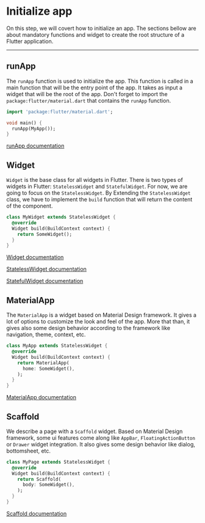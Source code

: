 # Initialize app

On this step, we will covert how to initialize an app. 
The sections bellow are about mandatory functions and widget to create the root structure of a Flutter application.

---

## runApp

The `runApp` function is used to initialize the app.
This function is called in a main function that will be the entry point of the app.
It takes as input a widget that will be the root of the app.
Don't forget to import the `package:flutter/material.dart` that contains the `runApp` function.

```dart
import 'package:flutter/material.dart';

void main() {
  runApp(MyApp());
}
```

[runApp documentation](https://api.flutter.dev/flutter/widgets/runApp.html)


## Widget

`Widget` is the base class for all widgets in Flutter.
There is two types of widgets in Flutter: `StatelessWidget` and `StatefulWidget`.
For now, we are going to focus on the `StatelessWidget`.
By Extending the `StatelessWidget` class, we have to implement the `build` function that will return the content of the component.

```dart
class MyWidget extends StatelessWidget {
  @override
  Widget build(BuildContext context) {
    return SomeWidget();
  }
}
```

[Widget documentation](https://api.flutter.dev/flutter/widgets/Widget-class.html)

[StatelessWidget documentation](https://api.flutter.dev/flutter/widgets/StatelessWidget-class.html)

[StatefulWidget documentation](https://api.flutter.dev/flutter/widgets/StatefulWidget-class.html)

## MaterialApp

The `MaterialApp` is a widget based on Material Design framework.
It gives a lot of options to customize the look and feel of the app.
More that than, it gives also some design behavior according to the framework like navigation, theme, context, etc.

```dart
class MyApp extends StatelessWidget {
  @override
  Widget build(BuildContext context) {
    return MaterialApp(
      home: SomeWidget(),
    );
  }
}
```

[MaterialApp documentation](https://api.flutter.dev/flutter/material/MaterialApp-class.html)

## Scaffold

We describe a page with a `Scaffold` widget. 
Based on Material Design framework, some ui features come along like `AppBar`, `FloatingActionButton` or `Drawer` widget integration. 
It also gives some design behavior like dialog, bottomsheet, etc.

```dart
class MyPage extends StatelessWidget {
  @override
  Widget build(BuildContext context) {
    return Scaffold(
      body: SomeWidget(),
    );
  }
}
```

[Scaffold documentation](https://api.flutter.dev/flutter/material/Scaffold-class.html)
